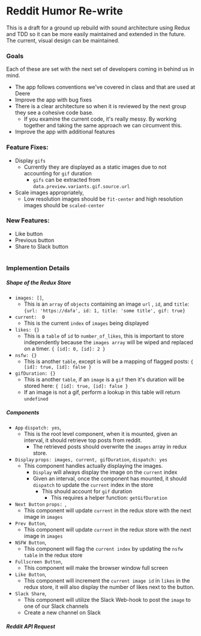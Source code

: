 # Reddit Humor Re-write

This is a draft for a ground up rebuild with sound architecture using Redux and TDD so it can
be more easily maintained and extended in the future. The current, visual design can be maintained.

### Goals
Each of these are set with the next set of developers coming in behind us in mind.
* The app follows conventions we've covered in class and that are used at Deere
* Improve the app with bug fixes
* There is a clear architecture so when it is reviewed by the next group they see a cohesive code base.
  * If you examine the current code, it's really messy. By working together and taking the same approach we can circumvent this.
* Improve the app with additional features
  
  
### Feature Fixes:
* Display `gifs`
  * Currently they are displayed as a static images due to not accounting for `gif` duration
    * `gifs` can be extracted from `data.preview.variants.gif.source.url`
* Scale images appropriately,
  * Low resolution images should be `fit-center` and high resolution images should be `scaled-center`
  
### New Features:
* Like button
* Previous button
* Share to Slack button

#
### Implemention Details
##### Shape of the Redux Store
* `images: []`,
  * This is an `array` of `objects` containing an image `url` , `id`, and `title`: `{url: 'https://dafa', id: 1, title: 'some title', gif: true}`
* `current:  0`
  * This is the current `index` of `images` being displayed
* `likes: {}`
  * This is a `table` of `id` to `number_of_likes`, this is important to store independently because the `images array` will be wiped and replaced on a timer. `{ [id]: 0, [id]: 2 }`
* `nsfw: {}`
  * This is another `table`, except is will be a mapping of flagged posts: `{ [id]: true, [id]: false }`
* `gifDuration: {}`
  * This is another `table`, if an `image` is a `gif` then it's duration will be stored here: `{ [id]: true, [id]: false }`
  * If an image is not a gif, perform a lookup in this table will return `undefined`
  
##### Components
* `App` `dispatch: yes`,
   * This is the root level component, when it is mounted, given an interval, it should retrieve top posts from reddit.
     * The retrieved posts should overwrite the `images` array in redux store.
 * `Display` `props: images, current, gifDuration`, `dispatch: yes`
   * This component handles actually displaying the images.
     * `Display` will always display the image on the `current` index
     * Given an interval, once the component has mounted, it should `dispatch` to update the `current` index in the store
       * This should account for `gif` duration
         * This requires a helper function: `getGifDuration`
 * `Next Button` `props: `,
   * This component will update `current` in the redux store with the next image in `images`
  * `Prev Button`,
    * This component will update `current` in the redux store with the next image in `images`
  * `NSFW Button`,
    * This component will flag the `current index`  by updating the `nsfw table` in the redux store
  * `Fullscreen Button`,
    * This component will make the browser window full screen
  * `Like Button`,
    * This component will increment the `current image id` in `likes` in the redux store, it will also display the number of likes next to the button.
  * `Slack Share`,
    * This component will utilize the Slack Web-hook to post the `image` to one of our Slack channels
    * Create a new channel on Slack
    
 ##### Reddit API Request
